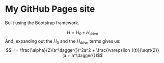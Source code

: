 My GitHub Pages site
====================

Built using the Bootstrap framework.

$$H = H_0 + H_{\mathrm{drive}}$$ And, expanding out the $H_0$ and the
$H_{\mathrm{drive}}$ terms gives us:
$$H = \frac{\alpha}{2}(a^\dagger{})^2a^2 + \frac{\varepsilon_I(t)}{\sqrt{2}}(a + a^\dagger{})$$
